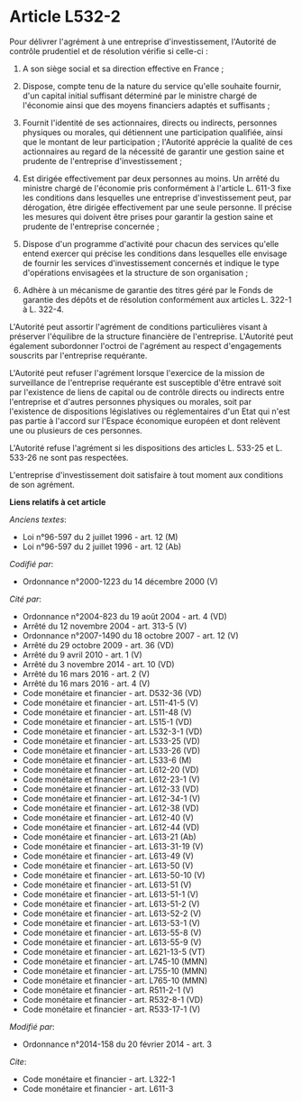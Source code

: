 # Article L532-2

Pour délivrer l'agrément à une entreprise d'investissement, l'Autorité de contrôle prudentiel et de résolution vérifie si
celle-ci : 

1. A son siège social et sa direction effective en France ; 

2. Dispose, compte tenu de la nature du service qu'elle souhaite fournir, d'un capital initial suffisant déterminé par le
ministre chargé de l'économie ainsi que des moyens financiers adaptés et suffisants ; 

3. Fournit l'identité de ses actionnaires, directs ou indirects, personnes physiques ou morales, qui détiennent une
participation qualifiée, ainsi que le montant de leur participation ; l'Autorité apprécie la qualité de ces actionnaires au
regard de la nécessité de garantir une gestion saine et prudente de l'entreprise d'investissement ; 

4. Est dirigée effectivement par deux personnes au moins. Un arrêté du ministre chargé de l'économie pris conformément à
l'article L. 611-3 fixe les conditions dans lesquelles une entreprise d'investissement peut, par dérogation, être dirigée
effectivement par une seule personne. Il précise les mesures qui doivent être prises pour garantir la gestion saine et
prudente de l'entreprise concernée ; 

5. Dispose d'un programme d'activité pour chacun des services qu'elle entend exercer qui précise les conditions dans
lesquelles elle envisage de fournir les services d'investissement concernés et indique le type d'opérations envisagées et la
structure de son organisation ; 

6. Adhère à un mécanisme de garantie des titres géré par le Fonds de garantie des dépôts et de résolution conformément aux
articles L. 322-1 à L. 322-4. 

L'Autorité peut assortir l'agrément de conditions particulières visant à préserver l'équilibre de la structure financière de
l'entreprise. L'Autorité peut également subordonner l'octroi de l'agrément au respect d'engagements souscrits par
l'entreprise requérante. 

L'Autorité peut refuser l'agrément lorsque l'exercice de la mission de surveillance de l'entreprise requérante est
susceptible d'être entravé soit par l'existence de liens de capital ou de contrôle directs ou indirects entre l'entreprise et
d'autres personnes physiques ou morales, soit par l'existence de dispositions législatives ou réglementaires d'un Etat qui
n'est pas partie à l'accord sur l'Espace économique européen et dont relèvent une ou plusieurs de ces personnes. 

L'Autorité refuse l'agrément si les dispositions des articles L. 533-25 et L. 533-26 ne sont pas respectées. 

L'entreprise d'investissement doit satisfaire à tout moment aux conditions de son agrément.

**Liens relatifs à cet article**

_Anciens textes_:

  - Loi n°96-597 du 2 juillet 1996 - art. 12 (M)
  - Loi n°96-597 du 2 juillet 1996 - art. 12 (Ab)

_Codifié par_:

  - Ordonnance n°2000-1223 du 14 décembre 2000 (V)

_Cité par_:

  - Ordonnance n°2004-823 du 19 août 2004 - art. 4 (VD)
  - Arrêté du 12 novembre 2004 - art. 313-5 (V)
  - Ordonnance n°2007-1490 du 18 octobre 2007 - art. 12 (V)
  - Arrêté du 29 octobre 2009 - art. 36 (VD)
  - Arrêté du 9 avril 2010 - art. 1 (V)
  - Arrêté du 3 novembre 2014 - art. 10 (VD)
  - Arrêté du 16 mars 2016 - art. 2 (V)
  - Arrêté du 16 mars 2016 - art. 4 (V)
  - Code monétaire et financier - art. D532-36 (VD)
  - Code monétaire et financier - art. L511-41-5 (V)
  - Code monétaire et financier - art. L511-48 (V)
  - Code monétaire et financier - art. L515-1 (VD)
  - Code monétaire et financier - art. L532-3-1 (VD)
  - Code monétaire et financier - art. L533-25 (VD)
  - Code monétaire et financier - art. L533-26 (VD)
  - Code monétaire et financier - art. L533-6 (M)
  - Code monétaire et financier - art. L612-20 (VD)
  - Code monétaire et financier - art. L612-23-1 (V)
  - Code monétaire et financier - art. L612-33 (VD)
  - Code monétaire et financier - art. L612-34-1 (V)
  - Code monétaire et financier - art. L612-38 (VD)
  - Code monétaire et financier - art. L612-40 (V)
  - Code monétaire et financier - art. L612-44 (VD)
  - Code monétaire et financier - art. L613-21 (Ab)
  - Code monétaire et financier - art. L613-31-19 (V)
  - Code monétaire et financier - art. L613-49 (V)
  - Code monétaire et financier - art. L613-50 (V)
  - Code monétaire et financier - art. L613-50-10 (V)
  - Code monétaire et financier - art. L613-51 (V)
  - Code monétaire et financier - art. L613-51-1 (V)
  - Code monétaire et financier - art. L613-51-2 (V)
  - Code monétaire et financier - art. L613-52-2 (V)
  - Code monétaire et financier - art. L613-53-1 (V)
  - Code monétaire et financier - art. L613-55-8 (V)
  - Code monétaire et financier - art. L613-55-9 (V)
  - Code monétaire et financier - art. L621-13-5 (VT)
  - Code monétaire et financier - art. L745-10 (MMN)
  - Code monétaire et financier - art. L755-10 (MMN)
  - Code monétaire et financier - art. L765-10 (MMN)
  - Code monétaire et financier - art. R511-2-1 (V)
  - Code monétaire et financier - art. R532-8-1 (VD)
  - Code monétaire et financier - art. R533-17-1 (V)

_Modifié par_:

  - Ordonnance n°2014-158 du 20 février 2014 - art. 3

_Cite_:

  - Code monétaire et financier - art. L322-1
  - Code monétaire et financier - art. L611-3
